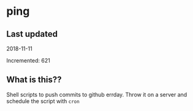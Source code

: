 # ping

## Last updated
2018-11-11

Incremented: 621

## What is this??
Shell scripts to push commits to github errday. Throw it on a server and schedule the script with `cron`
